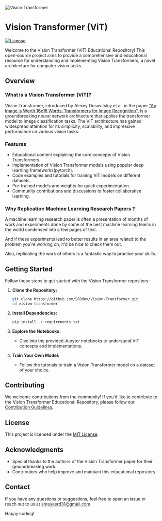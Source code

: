 ![Vision Transformer](https://miro.medium.com/v2/resize:fit:1358/1*inc9Sty8xMFNNYlNVn9iBQ.png)

# Vision Transformer (ViT)
[![License](https://img.shields.io/badge/License-MIT-blue.svg)](https://opensource.org/licenses/MIT)

Welcome to the Vision Transformer (ViT) Educational Repository! This open-source project aims to provide a comprehensive and educational resource for understanding and implementing Vision Transformers, a novel architecture for computer vision tasks.


## Overview

### What is a Vision Transformer (ViT)?

Vision Transformer, introduced by Alexey Dosovitskiy et al. in the paper ["An Image is Worth 16x16 Words: Transformers for Image Recognition"](https://arxiv.org/abs/2010.11929), is a groundbreaking neural network architecture that applies the transformer model to image classification tasks. The ViT architecture has gained widespread attention for its simplicity, scalability, and impressive performance on various vision tasks.

### Features

- Educational content explaining the core concepts of Vision Transformers.
- Implementation of Vision Transformer models using popular deep learning frameworks(pytorch).
- Code examples and tutorials for training ViT models on different datasets.
- Pre-trained models and weights for quick experimentation.
- Community contributions and discussions to foster collaborative learning.

### Why Replication Machine Learning Research Papers ?
A machine learning research paper is often a presentation of months of work and experiments done by some of the best machine learning teams in the world condensed into a few pages of text.

And if these experiments lead to better results in an area related to the problem you're working on, it'd be nice to check them out.

Also, replicating the work of others is a fantastic way to practice your skills.

## Getting Started

Follow these steps to get started with the Vision Transformer repository:

1. **Clone the Repository:**
   ```bash
   git clone https://github.com/SRDdev/Vision-Transformer.git
   cd vision-transformer
   ```

2. **Install Dependencies:**
   ```bash
   pip install -r requirements.txt
   ```

3. **Explore the Notebooks:**
   - Dive into the provided Jupyter notebooks to understand ViT concepts and implementations.

4. **Train Your Own Model:**
   - Follow the tutorials to train a Vision Transformer model on a dataset of your choice.

## Contributing

We welcome contributions from the community! If you'd like to contribute to the Vision Transformer Educational Repository, please follow our [Contribution Guidelines](CONTRIBUTING.md).

## License

This project is licensed under the [MIT License](LICENSE).

## Acknowledgments

- Special thanks to the authors of the Vision Transformer paper for their groundbreaking work.
- Contributors who help improve and maintain this educational repository.

## Contact

If you have any questions or suggestions, feel free to open an issue or reach out to us at [shreyasrd31@gmail.com](mailto:shreyasrd31@gmail.com).

Happy coding!